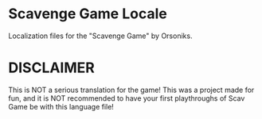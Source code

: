 # Scavenge Game Locale
Localization files for the "Scavenge Game" by Orsoniks.

# DISCLAIMER
This is NOT a serious translation for the game! This was a project made for fun, and it is NOT recommended to have your first playthroughs of Scav Game be with this language file!
